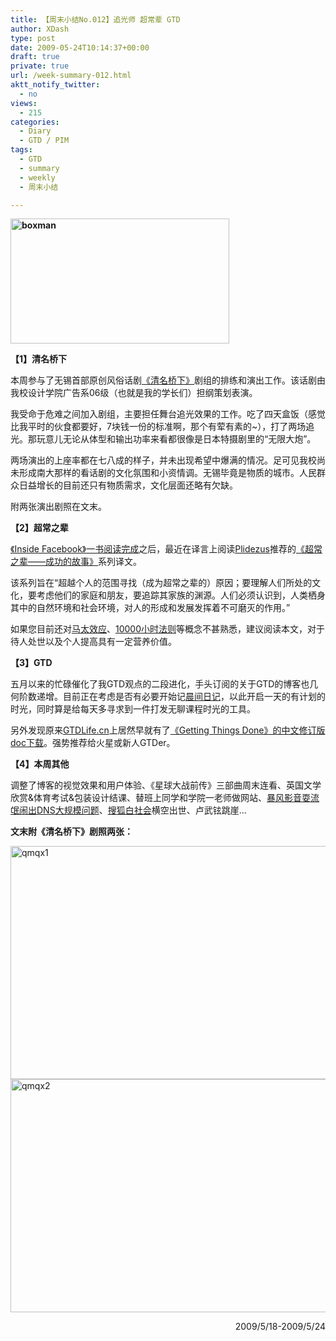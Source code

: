 ```yaml
---
title: 【周末小结No.012】追光师 超常辈 GTD
author: XDash
type: post
date: 2009-05-24T10:14:37+00:00
draft: true
private: true
url: /week-summary-012.html
aktt_notify_twitter:
  - no
views:
  - 215
categories:
  - Diary
  - GTD / PIM
tags:
  - GTD
  - summary
  - weekly
  - 周末小结

---
```

**<img loading="lazy" decoding="async" class="alignnone size-full wp-image-678" title="boxman" src="http://www.fanbing.net/wp-content/uploads/2009/05/boxman.jpg" alt="boxman" width="350" height="200" srcset="http://xdash.one/wp-content/uploads/2009/05/boxman.jpg 350w, http://xdash.one/wp-content/uploads/2009/05/boxman-300x171.jpg 300w" sizes="(max-width: 350px) 100vw, 350px" />**

**【1】清名桥下**

本周参与了无锡首部原创风俗话剧<a href="http://llxx.sytu.edu.cn/Html/camp/140116556.html" target="_blank">《清名桥下》</a>剧组的排练和演出工作。该话剧由我校设计学院广告系06级（也就是我的学长们）担纲策划表演。

我受命于危难之间加入剧组，主要担任舞台追光效果的工作。吃了四天盒饭（感觉比我平时的伙食都要好，7块钱一份的标准啊，那个有荤有素的~），打了两场追光。那玩意儿无论从体型和输出功率来看都很像是日本特摄剧里的“无限大炮”。

两场演出的上座率都在七八成的样子，并未出现希望中爆满的情况。足可见我校尚未形成南大那样的看话剧的文化氛围和小资情调。无锡毕竟是物质的城市。人民群众日益增长的目前还只有物质需求，文化层面还略有欠缺。

附两张演出剧照在文末。

**<!--more-->【2】超常之辈**

<a href="http://www.fanbing.net/inside-facebook-reading-notes.html" target="_blank">《Inside Facebook》一书阅读完成</a>之后，最近在译言上阅读<a href="http://www.plidezus.net" target="_blank">Plidezus</a>推荐的<a href="http://www.yeeyan.com/groups/show/2632" target="_blank">《超常之辈——成功的故事》</a>系列译文。

该系列旨在“超越个人的范围寻找（成为超常之辈的）原因；要理解人们所处的文化，要考虑他们的家庭和朋友，要追踪其家族的渊源。人们必须认识到，人类栖身其中的自然环境和社会环境，对人的形成和发展发挥着不可磨灭的作用。”

如果您目前还对<a href="http://www.yeeyan.com/articles/view/17468/40966" target="_blank">马太效应</a>、<a href="http://www.yeeyan.com/articles/view/17468/41469" target="_blank">10000小时法则</a>等概念不甚熟悉，建议阅读本文，对于待人处世以及个人提高具有一定营养价值。

**【3】GTD**

五月以来的忙碌催化了我GTD观点的二段进化，手头订阅的关于GTD的博客也几何阶数递增。目前正在考虑是否有必要开始记<a href="http://www.scribd.com/doc/8643661/" target="_blank">晨间日记</a>，以此开启一天的有计划的时光，同时算是给每天多寻求到一件打发无聊课程时光的工具。

另外发现原来<a href="http://gtdlife.cn" target="_blank">GTDLife.cn</a>上居然早就有了<a href="http://zouxin2000.siteq8.com/wp-content/uploads/2008/03/gettingthingsdone.doc" target="_blank">《Getting Things Done》的中文修订版doc下载</a>。强势推荐给火星或新人GTDer。

**【4】本周其他**

调整了博客的视觉效果和用户体验、《星球大战前传》三部曲周末连看、英国文学欣赏&体育考试&包装设计结课、替班上同学和学院一老师做网站、<a href="http://www.kenengba.com/post/1082.html" target="_blank">暴风影音耍流氓闹出DNS大规模问题</a>、<a href="http://bai.sohu.com/" target="_blank">搜狐白社会</a>横空出世、卢武铉跳崖&#8230;

**文末附《清名桥下》剧照两张：**

<img loading="lazy" decoding="async" class="alignnone size-full wp-image-675" title="qmqx1" src="http://www.fanbing.net/wp-content/uploads/2009/05/0664.jpg" alt="qmqx1" width="560" height="373" srcset="http://xdash.one/wp-content/uploads/2009/05/0664.jpg 560w, http://xdash.one/wp-content/uploads/2009/05/0664-300x199.jpg 300w" sizes="(max-width: 560px) 100vw, 560px" /> 

<img loading="lazy" decoding="async" class="alignnone size-full wp-image-676" title="qmqx2" src="http://www.fanbing.net/wp-content/uploads/2009/05/0669.jpg" alt="qmqx2" width="560" height="373" srcset="http://xdash.one/wp-content/uploads/2009/05/0669.jpg 560w, http://xdash.one/wp-content/uploads/2009/05/0669-300x199.jpg 300w" sizes="(max-width: 560px) 100vw, 560px" /> 

<p style="text-align: right;">
  2009/5/18-2009/5/24
</p>